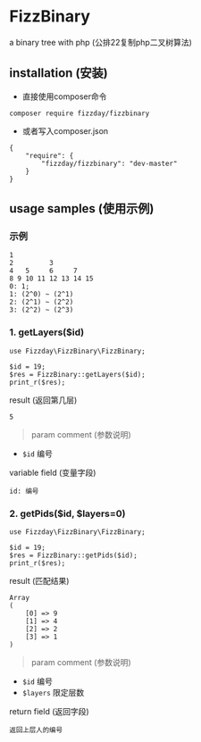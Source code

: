 # FizzBinary
a binary tree with php (公排22复制php二叉树算法)

## installation (安装)
- 直接使用composer命令  
```
composer require fizzday/fizzbinary
```
- 或者写入composer.json
```
{
    "require": {
        "fizzday/fizzbinary": "dev-master"
    }
}
```
## usage samples (使用示例)
### 示例
```
1
2         3
4   5     6     7
8 9 10 11 12 13 14 15
0: 1;
1: (2^0) ~ (2^1)
2: (2^1) ~ (2^2)
3: (2^2) ~ (2^3)
```
### 1. getLayers($id)
```
use Fizzday\FizzBinary\FizzBinary;

$id = 19;
$res = FizzBinary::getLayers($id);
print_r($res);
```
result (返回第几层)
```
5
```

> param comment (参数说明)  

- `$id` 编号  

variable field (变量字段)
```
id: 编号
```
### 2. getPids($id, $layers=0)
```
use Fizzday\FizzBinary\FizzBinary;

$id = 19;
$res = FizzBinary::getPids($id);
print_r($res);
```
result (匹配结果)
```
Array
(
    [0] => 9
    [1] => 4
    [2] => 2
    [3] => 1
)
```

> param comment (参数说明)  

- `$id` 编号  
- `$layers` 限定层数

return field (返回字段)
```
返回上层人的编号
```
